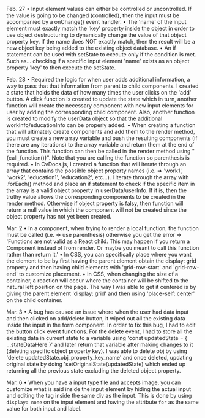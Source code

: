 
Feb. 27
• Input element values can either be controlled or uncontrolled. If the value is going to be changed (controlled), then the input must be accompanied by a onChange() event handler.
• The 'name' of the input element must exactly match the 'key' property inside the object in order to use object destructuring to dynamically change the value of that object property key. If the name does NOT exactly match, then the result will be a new object key being added to the existing object database.
• An if statement can be used with setState to execute only if the condition is met. Such as... checking if a specific input element 'name' exists as an object property 'key' to then execute the setState.

Feb. 28
• Required the logic for when user adds additional information, a way to pass that that information from parent to child components. I created a state that holds the data of how many times the user clicks on the 'add' button. A click function is created to update the state which in turn, another function will create the necessary component with new input elements for user by adding the corresponding child component. Also, another function is created to modify the userData object so that the additional workInfo/educationInfo can be properly added.
• When creating a function that will ultimately create components and add them to the render method, you must create a new array variable and push the resulting components (if there are any iterations) to the array variable and return them at the end of the function. This function can then be called in the render method using "{call_function()}". Note that you are calling the function so parenthesis is required.
• In CvDocs.js, I created a function that will iterate through an array that contains the possible object property names (i.e. => 'work1', 'work2', 'education1', 'education2', etc...). I iterate through the array with .forEach() method and place an if statement to check if the specific item in the array is a valid object property in userData/userInfo. If it is, then the truthy value allows the corresponding components to be created in the render method. Otherwise if object property is falsy, then function will return a null value in which the component will not be created since the object property has not yet been created.

Mar. 2
• In a component, when trying to render a local function, the function must be called (i.e. => use parenthesis) otherwise you get the error => 'Functions are not valid as a React child. This may happen if you return a Component instead of <Component /> from render. Or maybe you meant to call this function rather than return it.'
• In CSS, you can specifically place where you want the element to be by first having the parent element obtain the display: grid property and then having child elements with 'grid-row-start' and 'grid-row-end' to customize placement.
• In CSS, when changing the size of a container, a reaction will occur where the container will be shifted to the natural left position on the page. The way I was able to get it centered is by giving the parent element 'display: grid' and then using 'place-self: center' on the child container.

Mar. 3
• A bug has caused an issue where when the user had data input and then clicked on add/delete button, it wiped out all the existing data inside the input in the form component. In order to fix this bug, I had to edit the button click event functions. For the delete event, I had to store all the existing data in current state to a variable using 'const updatedState = { ...stateDataHere }' and later return that variable after making changes to it (deleting specific object property key). I was able to delete obj by using 'delete updatedState.obj_property_key_name' and once deleted, updating original state by doing 'setOriginalState(updatedState) which ended up returning all the previous state excluding the deleted object property.

Mar. 6
• When you have a input type file and accepts image, you can customize what is said inside the input element by hiding the actual input and editing the <label> tag inside the same div as the input. This is done by using `display: none` on the input element and having the attribute `for` as the same value for both input and label. 